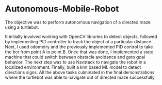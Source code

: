 # Autonomous-Mobile-Robot
The objective was to perform autonomous navigation of a directed maze using a turtlebot.

It initially involved working with OpenCV libraries to detect objects, followed by implementing PID controller to track the object at a particular distance. Next, I used odometry and the previously implemented PID control to take the bot from point A to point B. Once that was done, I implemented a state machine that could switch between obstacle avoidance and goto goal behavior. The next step was to use Navstack to navigate the robot in a localized environment. Finally, built a knn based ML model to detect directions signs. 
All the above tasks culminated in the final demonstrations where the turtlebot was able to navigate out of directed maze successfully.
